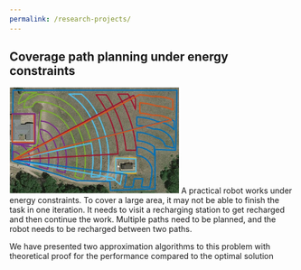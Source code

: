 ```yaml
---
permalink: /research-projects/
---
```



## Coverage path planning under energy constraints
<img src="/images/multi-paths.jpg?raw=true" alt="Photo" style="width: 300px;"/>
A practical robot works under energy constraints. To cover a large area, it may not be able to finish the task in one iteration. It needs to visit a recharging station to get recharged and then continue the work. Multiple paths need to be planned, and the robot needs to be recharged between two paths. 

We have presented two approximation algorithms to this problem with theoretical proof for the performance compared to the optimal solution